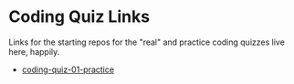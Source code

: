 # Coding Quiz Links

Links for the starting repos for the "real" and practice coding quizzes live here, happily.

- [coding-quiz-01-practice](https://classroom.github.com/a/87zvI95V)